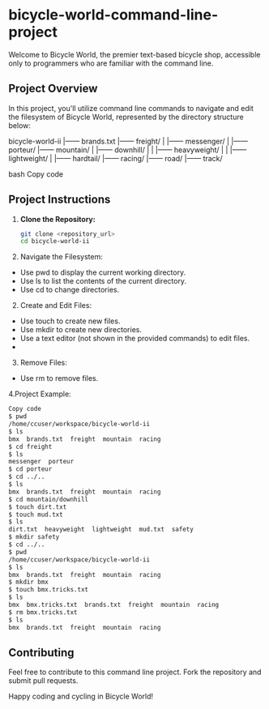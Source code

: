 # bicycle-world-command-line-project

Welcome to Bicycle World, the premier text-based bicycle shop, accessible only to programmers who are familiar with the command line.

## Project Overview

In this project, you'll utilize command line commands to navigate and edit the filesystem of Bicycle World, represented by the directory structure below:

bicycle-world-ii
|—— brands.txt
|—— freight/
| |—— messenger/
| |—— porteur/
|—— mountain/
| |—— downhill/
| | |—— heavyweight/
| | |—— lightweight/
| |—— hardtail/
|—— racing/
|—— road/
|—— track/

bash
Copy code

## Project Instructions

1. **Clone the Repository:**
   ```bash
   git clone <repository_url>
   cd bicycle-world-ii
   ```

1. Navigate the Filesystem:

* Use pwd to display the current working directory.
* Use ls to list the contents of the current directory.
* Use cd to change directories.

2. Create and Edit Files:

* Use touch to create new files.
* Use mkdir to create new directories.
* Use a text editor (not shown in the provided commands) to edit files.
* 
3. Remove Files:

* Use rm to remove files.

4.Project Example:

```bash
Copy code
$ pwd
/home/ccuser/workspace/bicycle-world-ii
$ ls
bmx  brands.txt  freight  mountain  racing
$ cd freight
$ ls
messenger  porteur
$ cd porteur
$ cd ../..
$ ls
bmx  brands.txt  freight  mountain  racing
$ cd mountain/downhill
$ touch dirt.txt
$ touch mud.txt
$ ls
dirt.txt  heavyweight  lightweight  mud.txt  safety
$ mkdir safety
$ cd ../..
$ pwd
/home/ccuser/workspace/bicycle-world-ii
$ ls
bmx  brands.txt  freight  mountain  racing
$ mkdir bmx
$ touch bmx.tricks.txt
$ ls
bmx  bmx.tricks.txt  brands.txt  freight  mountain  racing
$ rm bmx.tricks.txt
$ ls
bmx  brands.txt  freight  mountain  racing
```

## Contributing
Feel free to contribute to this command line project. Fork the repository and submit pull requests.

Happy coding and cycling in Bicycle World!